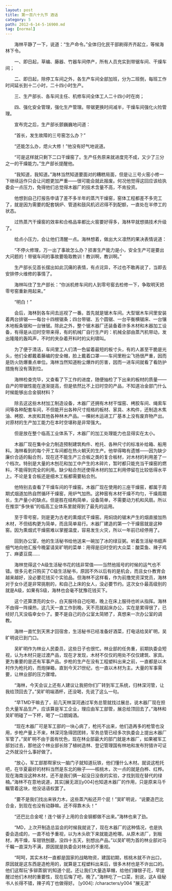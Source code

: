 ```yaml
---
layout: post
title: 第一百六十九节 酒话
category: 5
path: 2012-6-14-5-16900.md
tag: [normal]
---
```


　　海林平静了一下，说道：“生产命令。”全体归化民干部刷得齐齐起立，等候海林下令。

　　一、即日起，草编、藤器、竹器车间停产，所有人员充实到带锯车间、干燥车间；

　　二、即日起，除停工车间之外，各生产车间全部加班，分为二班倒，每班工作时间延长到十二小时，二十四小时生产。

　　三、生产部长、各车间主任、机修车间全体工人二十四小时在岗；

　　四、强化安全管理，强化生产管理。带锯更换时间减半，干燥车间强化火险管理。

　　宣布完之后，生产部长颤巍巍地问道：

　　“首长，发生故障的三号窑怎么办？”

　　“还能怎么办，熄火大修！”他没有好气地说道。

　　“可是这样就只剩下二口干燥窑了。生产任务原来就进度完不成，又少了三分之一的干燥能力。”生产部长提醒他。

　　“我知道，我知道。”海林当然知道要面对的糟糕局面，但是让三号火窑小修一下继续运作只会让问题更加严重——很可能会就此报废。何况他觉得这回应该给执委会一点压力，免得他们总觉得木器厂的技术含量不高，不肯投资。

　　他想到自己打报告申请了差不多半年的蒸汽干燥窑，窑体工程都差不多完工了，就是因为需要的配套锅炉、管道和鼓风机迟迟得不到配额，一直处在半停工的状态。

　　过热蒸汽干燥窑的效率和合格品率都比火窑要好得多，海林早就想搞技术升级了。

　　给点小压力，会让他们清醒一点。海林想着，做出大义凛然的果决表情说道：

　　“不停火修理，万一出了事故怎么办？损害生产能力是小，安全生产可是要出大问题的！带锯车间的事故要吸取教训！教训啊，教训啊。”

　　生产部长见首长摆出如此沉痛的表情，有点诧异，不过也不敢再说了，当即去安排停火维修的事情了。

　　海林叫住了生产部长：“你派机修车间的人到零号窑去检修一下，争取明天把零号窑重新用起来。”

　　“明白！”

　　会后，海林到各车间去巡视了一番。首先就是锯木车间。大型锯木车间里安装着两台排锯——每台十四根锯条；四台带锯、五个圆锯、一台平衡横锯床、一台镶木地板条锯和一台锉锯。除此之外，整个锯木器厂还装备着许多木材和木器加工设备，有得是从旧时空带来得，有的机械厂自行生产的：机械全部由蒸汽机带动，发出隆隆的轰鸣声，不时的夹杂着开料时的尖利啸叫。

　　为了便于清洁，车间里工人们清一色留着最短的板寸头，有的人甚至干脆是光头，他们全都戴着藤编的安全帽，脸上戴着口罩——车间里粉尘飞扬很严重，因而是防火防爆重点单位。海林当然知道粉尘爆炸的厉害，因而一进车间就看了看防护措施有没有落到位。

　　海林检查完毕，又查看了下工作的进度，随便抽检了下出来的板材的质量——自产的带锯性能在逐渐提高，但是依然比不上旧时空的产品，不知道冶金部门什么时候能够出合金钢材料？

　　除去这这些木材加工制造设备，木器厂还拥有木材干馏窑、栲胶车间、绳索车间等各种配套车间，不但能开出各种尺寸规格的板材、家具、木构件，还制造木焦油、栲胶、木炭和其他各种林木产品。一棵树木运进工厂基本上没有废弃物产出。对原材的生产加工能力在本时空堪称是非常强大。

　　但是放在整个临高工业体系下，木器厂的加工处理能力也显得实在太小。

　　木器厂现在集中全力制造预制建筑构件、枪托、各种尺寸的标准补给箱、船用料。海林看到的每个开工车间都在热火朝天的生产。他举得略有遗憾——因为缺少廉价合适的黏合剂，现在还不能生产三合板之类的复合板材，对木材的利用差了一个档次。特别是大量的木刨花和加工中产生的木碎片，暂时都只能充当干燥窑的燃料，不能得到完全的利用。缺少粘合剂还使得木材的加工利用停留在比较低得水平上。不论是复合板还是细木工板都需要粘合剂。

　　他特别去查看了干燥车间的干燥窑。木器厂现在使用的三座干燥窑，都属于周期式烟道加热自然循环干燥窑，用炉气加热。这种窑有木材干燥不均匀，干燥周期长，生产量小的缺点。但是胜在结构简单，设备简单，不需要动力机和风扇。所以在推崇“多快省”的临高工业体系里就得到了最先的运用。

　　至于零号窑，则是更为古老的熏烟式干燥窑。用焖烧的锯末产生的烟直接加热木材，不但结构更为简单，而且简单易行。木器厂建造的第一个干燥窑就是这种窑。因为熏烟式干燥窑难以掌握温度，容易发生火灾，所以一年前已经停用了。

　　回到办公室，他的生活秘书给他送来一碗加了冰的绿豆粥。听着生活秘书细声细气地向他汇报今晚宴请吴旷明的菜单：用得是旧时空的大众菜：酸菜鱼、辣子鸡丁、麻婆豆腐……

　　海林觉得这个A级生活秘书花的钱非常值——当然他摇号的时候的运气也不错。很多元老只购买了C级生活秘书，原因不外以后有的是机会，而且女仆教育会越来越好，没必要花钱买个实验品。但海林不这样看，作为前撸党资深党员，海林对于女仆还是非常挑剔的，和自己上床的女人，没必要节约。这次女仆最高级别的就是A级，如果有S级，海林也会毫不犹豫花钱买下。

　　这个还算漂亮的女仆，白天服待自己吃喝，晚上在床上服待也听从指挥。海林不由得一阵燥热，这几天一直工作到晚，天不亮就起床办公，实在是累得很了，已经好几天没临幸女仆了。要不是自己的办公室太简陋了，真想来一次办公室的调教。

　　海林一直忙到天黑才回宿舍，生活秘书已经准备好酒菜，打电话给吴旷明，吴旷明说已到门口。

　　吴旷明作为林业人民委员，这些日子也很忙。林业部的任务重，前期执委会短视，认为木材只是过渡产品，现在才发现，木材不仅仅的用处不仅仅建筑、家具。更为重要的是还有军事产品。步枪的生产在没有工程塑料出来之前，一直都是以木村作为枪托的，而炮弹箱，直到今天21世纪，也一直以木材为主。大量的军事需要，让林业部的压力骤增。

　　“海林，今天会议上还有人建议让我把你们厂转到军工系统，归林深河管，让我给顶回去了。”吴旷明端酒杯，还没喝，先说了这么一句。

　　“早TMD干嘛去了，前几天林深河通过军务总管就找过展总，说木器厂现在担负大量军品生产，应该算是军工企业，理应由军工部管，展总给顶回去了。”海林和吴旷明碰了一下杯，喝了一口朗姆酒。

　　“现在木器厂可是军工部的一块心病了，枪托不出来，他们造再多的枪管也没用，步枪产量上不来，林深河急得团团转，军务总管已经多次执委会上提出木器厂军管了。”吴旷明不由于面有忧色，现在林业部最大的部门就是木器厂，如果被军工部划过去，那他这个林业部长除了植树造林、登记管理国有林地和发布狩猎许可证之外就没什么事好做了。

　　“放心，军工部那帮家伙一脑门子就知道玩铁，他们懂什么木材。就说这枪托吧，在华夏最好的材料当然是东北的楸子——核桃木，次一点的就是白桦、红桦。现在海南没这种木材，还不是我们俩一起没日没夜的实验，才找到现在替代的绿楠。”海林不在意地说道，其实[展无涯][y004]也知道木器厂的作用，只是原来马千瞩管着这块，他没话语权罢了。

　　“要不是我们找出来铁力木，这些蒸汽船还开个屁！”吴旷明说，“说要造巴比合金，到现在也没有动静嘛。还不得靠木头！”

　　“还巴比合金呢！连个锯子上用的合金钢都做不出来。”海林也来了劲。

　　“MD，上次开制造总监会的时候我就说了，现在木器厂的这种情况，也是执委会造成的，一直不给予重视，以为木头砍下来就能造枪哪。从原木进厂，到板材，再干燥，车钳铣刨磨，没四十五天，别想出产品。”以吴旷明为首的林业部对马千瞩一直深为不满，原因就是执委会对林业的不重视。

　　“呵呵，其实木材一直都是国家的战略物资，建国初期，核桃木就不许出口，原因就是这东西是造枪用的，就算是工程塑料出来后，很多木材也是不许出口的。他们这帮玩‘多铆蒸钢’的知道个屁。还让我们大量造草帽，给他们赚银子花，早提醒过他们木材的重要性，现在后悔了吧，晚了。”海林吃了一口菜，别说，这A 级秘书人长得不错，辣子鸡丁也做得好。
[y004]: /characters/y004 "展无涯"

